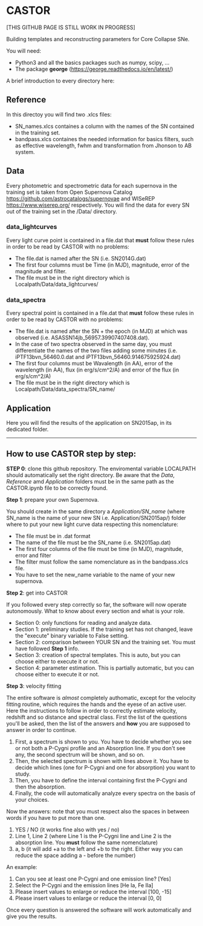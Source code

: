 # CASTOR

[THIS GITHUB PAGE IS STILL WORK IN PROGRESS]

Building templates and reconstructing parameters for Core Collapse SNe. 

You will need: 
- Python3 and all the basics packages such as numpy, scipy, ...
- The package **george** (https://george.readthedocs.io/en/latest/)

A brief introduction to every directory here:

## Reference

In this directoy you will find two .xlcs files:
- SN_names.xlcs containes a column with the names of the SN contained in the training set.
- bandpass.xlcs containes the needed information for basics filters, such as effective wavelength, fwhm and transformation from Jhonson to AB system.
  

## Data

Every photometric and spectrometric data for each supernova in the training set is taken from Open Supernova Catalog https://github.com/astrocatalogs/supernovae and WISeREP https://www.wiserep.org/ respectively. You will find the data for every SN out of the training set in the /Data/ directory. 

### data_lightcurves

Every light curve point is contained in a file.dat that **must** follow these rules in order to be read by CASTOR with no problems: 
- The file.dat is named after the SN (i.e. SN2014G.dat)
- The first four columns must be Time (in MJD), magnitude, error of the magnitude and filter.
- The file must be in the right directory which is Localpath/Data/data_lightcurves/

### data_spectra

Every spectral point is contained in a file.dat that **must** follow these rules in order to be read by CASTOR with no problems: 
- The file.dat is named after the SN + the epoch (in MJD) at which was observed (i.e. ASASSN14jb_56957.39907407408.dat).
- In the case of two spectra observed in the same day, you must differentiate the names of the two files adding some minutes (i.e. iPTF13bvn_56460.0.dat and iPTF13bvn_56460.914675925924.dat)
- The first four columns must be Wavalength (in AA), error of the wavelength (in AA), flux (in erg/s/cm^2/A) and error of the flux (in erg/s/cm^2/A)
- The file must be in the right directory which is Localpath/Data/data_spectra/SN_name/

## Application

Here you will find the results of the application on SN2015ap, in its dedicated folder. 


---------------------------------------------------------------------------------------------------------------------------------------------------------------------------

## How to use CASTOR step by step: 

**STEP 0**: clone this github repository. The enviromental variable LOCALPATH should automatically set the right directory. Be aware that the *Data*, *Reference* amd *Application* folders must be in the same path as the CASTOR.ipynb file to be correctly found. 
  

**Step 1**: prepare your own Supernova. 

You should create in the same directory a *Application/SN_name* (where SN_name is the name of your new SN i.e. Application/SN2015ap/) folder where to put your new light curve data respecting this nomenclature: 
- The file must be in .dat format
- The name of the file must be the SN_name (i.e. SN2015ap.dat)
- The first four columns of the file must be time (in MJD), magnitude, error and filter
- The filter must follow the same nomenclature as in the bandpass.xlcs file.
- You have to set the new_name variable to the name of your new supernova.

**Step 2**: get into CASTOR  

If you followed every step correctly so far, the software will now operate autonomously. What to know about every section and what is your role. 
- Section 0: only functions for reading and analyze data. 
- Section 1: preliminary studies. If the training set has not changed, leave the "execute" binary variable to False setting.
- Section 2: comparison between YOUR SN and the training set. You must have followed **Step 1** info.
- Section 3: creation of spectral templates. This is auto, but you can choose either to execute it or not.
- Section 4: parameter estimation. This is partially automatic, but you can choose either to execute it or not.

**Step 3**: velocity fitting 

The entire software is *almost* completely authomatic, except for the velocity fitting routine, which requires the hands and the eyese of an active user. 
Here the instructions to follow in order to correctly estimate velocity, redshift and so distance and spectral class. First the list of the questions you'll be asked, then the list of the answers and **how** you are supposed to answer in order to continue. 

1. First, a spectrum is shown to you. You have to decide whether you see or not both a P-Cygni profile and an Absorption line. If you don't see any, the second spectrum will be shown, and so on. 
2. Then, the selected spectrum is shown with lines above it. You have to decide which lines (one for P-Cygni and one for absorption) you want to study.
3. Then, you have to define the interval containing first the P-Cygni and then the absorption.
4. Finally, the code will automatically analyze every spectra on the basis of your choices. 

Now the answers: note that you must respect also the spaces in between words if you have to put more than one. 

1. YES / NO (it works fine also with yes / no)
2. Line 1, Line 2 (where Line 1 is the P-Cygni line and Line 2 is the absorption line. You **must** follow the same nomenclature)
3. a, b (it will add +a to the left and +b to the right. Either way you can reduce the space adding a - before the number)

An example: 
1. Can you see at least one P-Cygni and one emission line? [Yes]
2. Select the P-Cygni and the emission lines [He Ia, Fe IIa]
3. Please insert values to enlarge or reduce the interval [100, -15]
4. Please insert values to enlarge or reduce the interval [0, 0]


Once every question is answered the software will work automatically and give you the results. 





